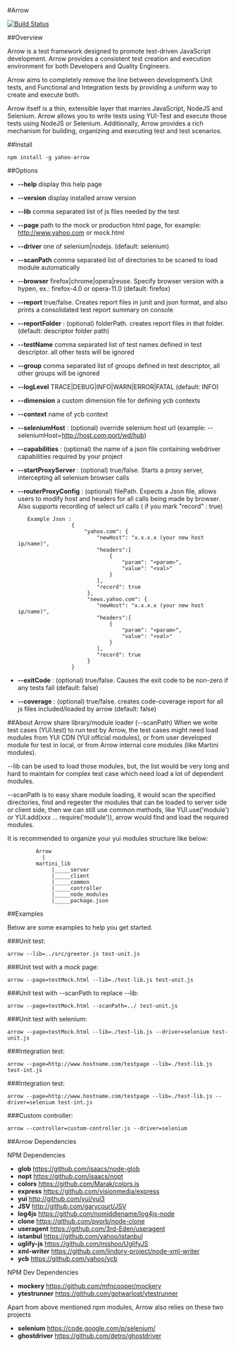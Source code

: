 
#Arrow

[![Build Status](https://secure.travis-ci.org/yahoo/arrow.png?branch=master)](http://travis-ci.org/yahoo/arrow)

##Overview

Arrow is a test framework designed to promote test-driven JavaScript development. Arrow provides a consistent test creation and execution environment for both Developers and Quality Engineers.

Arrow aims to completely remove the line between development’s Unit tests, and Functional and Integration tests by providing a uniform way to create and execute both.

Arrow itself is a thin, extensible layer that marries JavaScript, NodeJS and Selenium. Arrow allows you to write tests using YUI-Test and execute those tests using NodeJS or Selenium. Additionally, Arrow provides a rich mechanism for building, organizing and executing test and test scenarios.


##Install

```
npm install -g yahoo-arrow
```


##Options


* **--help** display this help page
* **--version** display installed arrow version
* **--lib** comma separated list of js files needed by the test
* **--page** path to the mock or production html page, for example: http://www.yahoo.com or mock.html
* **--driver** one of selenium|nodejs. (default: selenium)
* **--scanPath** comma separated list of directories to be scaned to load module automatically
* **--browser** firefox|chrome|opera|reuse.  Specify browser version with a hypen, ex.: firefox-4.0 or opera-11.0 (default: firefox)
* **--report** true/false. Creates report files in junit and json format, and also prints a consolidated test report summary on console
* **--reportFolder** : (optional) folderPath.  creates report files in that folder. (default: descriptor folder path)
* **--testName** comma separated list of test names defined in test descriptor. all other tests will be ignored
* **--group** comma separated list of groups defined in test descriptor, all other groups will be ignored
* **--logLevel** TRACE|DEBUG|INFO|WARN|ERROR|FATAL (default: INFO)
* **--dimension** a custom dimension file for defining ycb contexts
* **--context** name of ycb context
* **--seleniumHost** : (optional) override selenium host url (example: --seleniumHost=http://host.com:port/wd/hub)
* **--capabilities** : (optional) the name of a json file containing webdriver capabilities required by your project
* **--startProxyServer** : (optional) true/false. Starts a proxy server, intercepting all selenium browser calls
* **--routerProxyConfig** : (optional) filePath. Expects a Json file, allows users to modify host and headers for all calls being made by browser. Also supports recording of select url calls ( if you mark "record" : true)
        
        
         Example Json :
                       {
                           "yahoo.com": {
                               "newHost": "x.x.x.x (your new host ip/name)",
                               "headers":[
                                   {
                                       "param": "<param>",
                                       "value": "<val>"
                                   }
                               ],
                               "record": true
                            },
                            "news.yahoo.com": {
                               "newHost": "x.x.x.x (your new host ip/name)",
                               "headers":[
                                   {
                                       "param": "<param>",
                                       "value": "<val>"
                                   }
                               ],
                               "record": true
                            }
                       }
        
* **--exitCode** : (optional) true/false. Causes the exit code to be non-zero if any tests fail (default: false)
* **--coverage** : (optional) true/false. creates code-coverage report for all js files included/loaded by arrow (default: false)
        
##About Arrow share library/module loader (--scanPath)
When we write test cases (YUI.test) to run test by Arrow, the test cases might need load modules from YUI CDN (YUI official modules), or from user developed module for test in local, or from Arrow internal core modules (like Martini modules).

--lib <js file list> can be used to load those modules, but, the list would be very long and hard to maintain for complex test case which need load a lot of dependent modules.

--scanPath is to easy share module loading, it would scan the specified directories, find and regester the modules that can be loaded to server side or client side, then we can still use common methods, like YUI.use('module') or YUI.add(xxx ... require('module')), arrow would find and load the required modules.

It is recommended to organize your yui modules structure like below:
```
         Arrow
           |
         martini_lib
              |_____server
              |_____client
              |_____common
              |_____controller
              |_____node_modules
              |_____package.json
```

 
##Examples

Below are some examples to help you get started.

###Unit test:

```
arrow --lib=../src/greeter.js test-unit.js
```

###Unit test with a mock page:

```
arrow --page=testMock.html --lib=./test-lib.js test-unit.js
```

###Unit test with --scanPath to replace --lib:

```
arrow --page=testMock.html --scanPath=../ test-unit.js
```

###Unit test with selenium:

```
arrow --page=testMock.html --lib=./test-lib.js --driver=selenium test-unit.js
```

###Integration test:

```
arrow --page=http://www.hostname.com/testpage --lib=./test-lib.js test-int.js
```

###Integration test:

```
arrow --page=http://www.hostname.com/testpage --lib=./test-lib.js --driver=selenium test-int.js
```

###Custom controller:

```
arrow --controller=custom-controller.js --driver=selenium
```


##Arrow Dependencies

NPM Dependencies
* **glob** https://github.com/isaacs/node-glob
* **nopt** https://github.com/isaacs/nopt
* **colors** https://github.com/Marak/colors.js
* **express** https://github.com/visionmedia/express
* **yui** http://github.com/yui/yui3
* **JSV** http://github.com/garycourt/JSV
* **log4js** https://github.com/nomiddlename/log4js-node
* **clone** https://github.com/pvorb/node-clone
* **useragent** https://github.com/3rd-Eden/useragent
* **istanbul** https://github.com/yahoo/istanbul
* **uglify-js** https://github.com/mishoo/UglifyJS
* **xml-writer** https://github.com/lindory-project/node-xml-writer
* **ycb** https://github.com/yahoo/ycb

NPM Dev Dependencies
* **mockery** https://github.com/mfncooper/mockery
* **ytestrunner** https://github.com/gotwarlost/ytestrunner

Apart from above mentioned npm modules, Arrow also relies on these two projects

* **selenium** https://code.google.com/p/selenium/
* **ghostdriver** https://github.com/detro/ghostdriver
